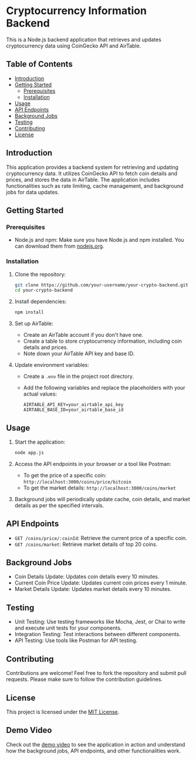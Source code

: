 # Cryptocurrency Information Backend

This is a Node.js backend application that retrieves and updates cryptocurrency data using CoinGecko API and AirTable.

## Table of Contents

- [Introduction](#introduction)
- [Getting Started](#getting-started)
  - [Prerequisites](#prerequisites)
  - [Installation](#installation)
- [Usage](#usage)
- [API Endpoints](#api-endpoints)
- [Background Jobs](#background-jobs)
- [Testing](#testing)
- [Contributing](#contributing)
- [License](#license)

## Introduction

This application provides a backend system for retrieving and updating cryptocurrency data. It utilizes CoinGecko API to fetch coin details and prices, and stores the data in AirTable. The application includes functionalities such as rate limiting, cache management, and background jobs for data updates.

## Getting Started

### Prerequisites

- Node.js and npm: Make sure you have Node.js and npm installed. You can download them from [nodejs.org](https://nodejs.org/).

### Installation

1. Clone the repository:

   ```bash
   git clone https://github.com/your-username/your-crypto-backend.git
   cd your-crypto-backend
   ```

2. Install dependencies:

   ```bash
   npm install
   ```

3. Set up AirTable:
   - Create an AirTable account if you don't have one.
   - Create a table to store cryptocurrency information, including coin details and prices.
   - Note down your AirTable API key and base ID.

4. Update environment variables:
   - Create a `.env` file in the project root directory.
   - Add the following variables and replace the placeholders with your actual values:

     ```
     AIRTABLE_API_KEY=your_airtable_api_key
     AIRTABLE_BASE_ID=your_airtable_base_id
     ```

## Usage

1. Start the application:

   ```bash
   node app.js
   ```

2. Access the API endpoints in your browser or a tool like Postman:
   - To get the price of a specific coin: `http://localhost:3000/coins/price/bitcoin`
   - To get the market details: `http://localhost:3000/coins/market`

3. Background jobs will periodically update cache, coin details, and market details as per the specified intervals.

## API Endpoints

- `GET /coins/price/:coinId`: Retrieve the current price of a specific coin.
- `GET /coins/market`: Retrieve market details of top 20 coins.

## Background Jobs

- Coin Details Update: Updates coin details every 10 minutes.
- Current Coin Price Update: Updates current coin prices every 1 minute.
- Market Details Update: Updates market details every 10 minutes.

## Testing

- Unit Testing: Use testing frameworks like Mocha, Jest, or Chai to write and execute unit tests for your components.
- Integration Testing: Test interactions between different components.
- API Testing: Use tools like Postman for API testing.

## Contributing

Contributions are welcome! Feel free to fork the repository and submit pull requests. Please make sure to follow the contribution guidelines.

## License

This project is licensed under the [MIT License](LICENSE).

## Demo Video

Check out the [demo video]([https://youtu.be/j-jlWhzu9ds]) to see the application in action and understand how the background jobs, API endpoints, and other functionalities work.


